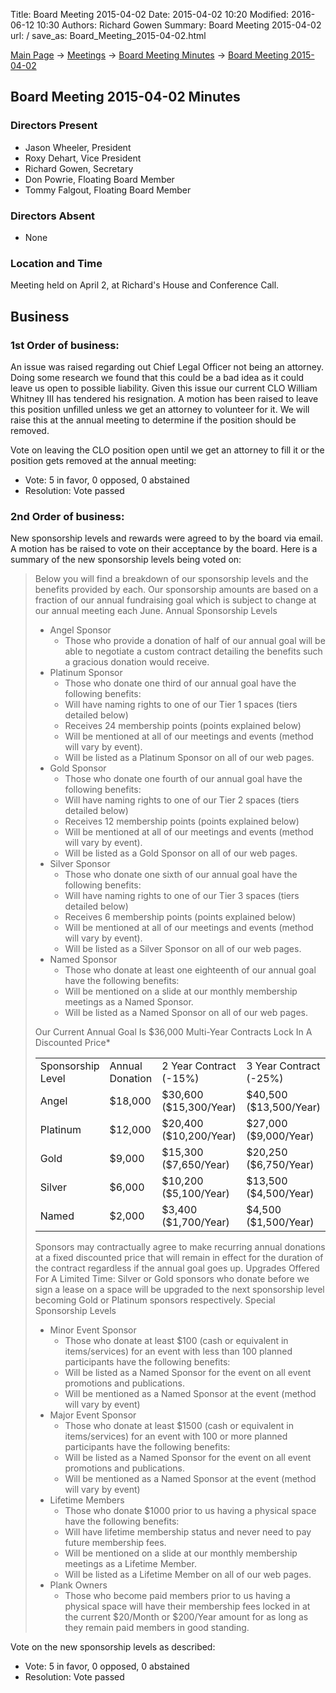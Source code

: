 Title: Board Meeting 2015-04-02
Date: 2015-04-02 10:20
Modified: 2016-06-12 10:30
Authors: Richard Gowen
Summary: Board Meeting 2015-04-02
url: /
save_as: Board_Meeting_2015-04-02.html

[Main Page](index.html) -\> [Meetings](Meetings.html)
-\> [Board Meeting Minutes](Board_Meeting_Minutes.html) -\> [Board Meeting 2015-04-02](Board_Meeting_2015-04-02.html)

Board Meeting 2015-04-02 Minutes
--------------------------------

### Directors Present

-   Jason Wheeler, President
-   Roxy Dehart, Vice President
-   Richard Gowen, Secretary
-   Don Powrie, Floating Board Member
-   Tommy Falgout, Floating Board Member

### Directors Absent

-   None

### Location and Time

Meeting held on April 2, at Richard's House and Conference Call.

Business
--------

### 1st Order of business:

An issue was raised regarding out Chief Legal Officer not being an
attorney. Doing some research we found that this could be a bad idea as
it could leave us open to possible liability. Given this issue our
current CLO William Whitney III has tendered his resignation. A motion
has been raised to leave this position unfilled unless we get an
attorney to volunteer for it. We will raise this at the annual meeting
to determine if the position should be removed.

Vote on leaving the CLO position open until we get an attorney to fill
it or the position gets removed at the annual meeting:

-   Vote: 5 in favor, 0 opposed, 0 abstained
-   Resolution: Vote passed

### 2nd Order of business:

New sponsorship levels and rewards were agreed to by the board via
email. A motion has be raised to vote on their acceptance by the board.
Here is a summary of the new sponsorship levels being voted on:

> Below you will find a breakdown of our sponsorship levels and the
> benefits provided by each. Our sponsorship amounts are based on a
> fraction of our annual fundraising goal which is subject to change at
> our annual meeting each June. Annual Sponsorship Levels
>
> -   Angel Sponsor
>     -   Those who provide a donation of half of our annual goal will
>         be able to negotiate a custom contract detailing the benefits
>         such a gracious donation would receive.
> -   Platinum Sponsor
>     -   Those who donate one third of our annual goal have the
>         following benefits:
>     -   Will have naming rights to one of our Tier 1 spaces (tiers
>         detailed below)
>     -   Receives 24 membership points (points explained below)
>     -   Will be mentioned at all of our meetings and events (method
>         will vary by event).
>     -   Will be listed as a Platinum Sponsor on all of our web pages.
> -   Gold Sponsor
>     -   Those who donate one fourth of our annual goal have the
>         following benefits:
>     -   Will have naming rights to one of our Tier 2 spaces (tiers
>         detailed below)
>     -   Receives 12 membership points (points explained below)
>     -   Will be mentioned at all of our meetings and events (method
>         will vary by event).
>     -   Will be listed as a Gold Sponsor on all of our web pages.
> -   Silver Sponsor
>     -   Those who donate one sixth of our annual goal have the
>         following benefits:
>     -   Will have naming rights to one of our Tier 3 spaces (tiers
>         detailed below)
>     -   Receives 6 membership points (points explained below)
>     -   Will be mentioned at all of our meetings and events (method
>         will vary by event).
>     -   Will be listed as a Silver Sponsor on all of our web pages.
> -   Named Sponsor
>     -   Those who donate at least one eighteenth of our annual goal
>         have the following benefits:
>     -   Will be mentioned on a slide at our monthly membership
>         meetings as a Named Sponsor.
>     -   Will be listed as a Named Sponsor on all of our web pages.
>
> Our Current Annual Goal Is $36,000 Multi-Year Contracts Lock In A
> Discounted Price\*
>
> <table>
> <tr>
> <td>
> Sponsorship Level
>
> </td>
> <td>
> Annual Donation
>
> </td>
> <td>
> 2 Year Contract (-15%)
>
> </td>
> <td>
> 3 Year Contract (-25%)
>
> </td>
> </tr>
> <tr>
> <td>
> Angel
>
> </td>
> <td>
> $18,000
>
> </td>
> <td>
> $30,600 ($15,300/Year)
>
> </td>
> <td>
> $40,500 ($13,500/Year)
>
> </td>
> </tr>
> <tr>
> <td>
> Platinum
>
> </td>
> <td>
> $12,000
>
> </td>
> <td>
> $20,400 ($10,200/Year)
>
> </td>
> <td>
> $27,000 ($9,000/Year)
>
> </td>
> </tr>
> <tr>
> <td>
> Gold
>
> </td>
> <td>
> $9,000
>
> </td>
> <td>
> $15,300 ($7,650/Year)
>
> </td>
> <td>
> $20,250 ($6,750/Year)
>
> </td>
> </tr>
> <tr>
> <td>
> Silver
>
> </td>
> <td>
> $6,000
>
> </td>
> <td>
> $10,200 ($5,100/Year)
>
> </td>
> <td>
> $13,500 ($4,500/Year)
>
> </td>
> </tr>
> <tr>
> <td>
> Named
>
> </td>
> <td>
> $2,000
>
> </td>
> <td>
> $3,400 ($1,700/Year)
>
> </td>
> <td>
> $4,500 ($1,500/Year)
>
> </td>
> </tr>
> </table>
> Sponsors may contractually agree to make recurring annual donations at
> a fixed discounted price that will remain in effect for the duration
> of the contract regardless if the annual goal goes up. Upgrades
> Offered For A Limited Time: Silver or Gold sponsors who donate before
> we sign a lease on a space will be upgraded to the next sponsorship
> level becoming Gold or Platinum sponsors respectively. Special
> Sponsorship Levels
>
> -   Minor Event Sponsor
>     -   Those who donate at least $100 (cash or equivalent in
>         items/services) for an event with less than 100 planned
>         participants have the following benefits:
>     -   Will be listed as a Named Sponsor for the event on all event
>         promotions and publications.
>     -   Will be mentioned as a Named Sponsor at the event (method will
>         vary by event)
> -   Major Event Sponsor
>     -   Those who donate at least $1500 (cash or equivalent in
>         items/services) for an event with 100 or more planned
>         participants have the following benefits:
>     -   Will be listed as a Named Sponsor for the event on all event
>         promotions and publications.
>     -   Will be mentioned as a Named Sponsor at the event (method will
>         vary by event)
> -   Lifetime Members
>     -   Those who donate $1000 prior to us having a physical space
>         have the following benefits:
>     -   Will have lifetime membership status and never need to pay
>         future membership fees.
>     -   Will be mentioned on a slide at our monthly membership
>         meetings as a Lifetime Member.
>     -   Will be listed as a Lifetime Member on all of our web pages.
> -   Plank Owners
>     -   Those who become paid members prior to us having a physical
>         space will have their membership fees locked in at the current
>         $20/Month or $200/Year amount for as long as they remain
>         paid members in good standing.

Vote on the new sponsorship levels as described:

-   Vote: 5 in favor, 0 opposed, 0 abstained
-   Resolution: Vote passed

